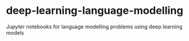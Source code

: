 # deep-learning-language-modelling
Jupyter notebooks for language modelling problems using deep learning  models
